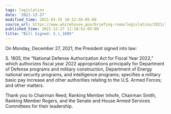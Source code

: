 ```yaml
---
tags: legislation
date: '2021-12-27'
modified_time: 2022-03-15 10:12:56-05:00
source_url: https://www.whitehouse.gov/briefing-room/legislation/2021/12/27/bill-signed-s-1605/
published_time: 2021-12-27 11:18:52-05:00
title: "Bill Signed: S.\_1605"
---
```

 
On Monday, December 27, 2021, the President signed into law:

S. 1605, the “National Defense Authorization Act for Fiscal Year 2022,”
which authorizes fiscal year 2022 appropriations principally for
Department of Defense programs and military construction, Department of
Energy national security programs, and intelligence programs; specifies
a military basic pay increase and other authorities relating to the U.S.
Armed Forces; and other matters.

Thank you to Chairman Reed, Ranking Member Inhofe, Chairman Smith,
Ranking Member Rogers, and the Senate and House Armed Services
Committees for their leadership.
